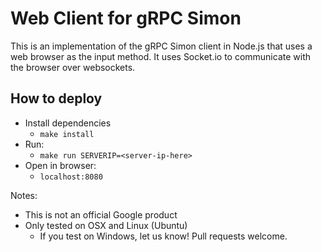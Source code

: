 # Web Client for gRPC Simon

This is an implementation of the gRPC Simon client in Node.js that uses a web browser as the input method.
It uses Socket.io to communicate with the browser over websockets.

## How to deploy

- Install dependencies
     - `make install`
- Run:
     - `make run SERVERIP=<server-ip-here>`
- Open in browser:
     - `localhost:8080`

Notes:
- This is not an official Google product
- Only tested on OSX and Linux (Ubuntu)
  - If you test on Windows, let us know! Pull requests welcome.
